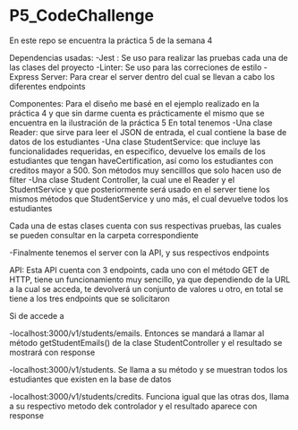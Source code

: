 # P5_CodeChallenge
En este repo se encuentra la práctica 5 de la semana 4

Dependencias usadas:
-Jest : Se uso para realizar las pruebas cada una de las clases del proyecto
-Linter: Se uso para las correciones de estilo 
-Express Server: Para crear el server dentro del cual se llevan a cabo los diferentes endpoints

Componentes:
Para el diseño me basé en el ejemplo realizado en la práctica 4 y que sin darme cuenta es prácticamente el mismo que
se encuentra en la ilustración de la práctica 5
En total tenemos
-Una clase Reader: que sirve para leer el JSON de entrada, el cual contiene la base de datos de los estudiantes
-Una clase StudentService: que incluye las funcionalidades requeridas, en especifico, devuelve los emails de los estudiantes
que tengan haveCertification, así como los estudiantes con creditos mayor a 500. Son métodos muy sencilllos que solo hacen uso de filter
-Una clase Student Controller, la cual une el Reader y el StudentService y que posteriormente será usado en el server
tiene los mismos métodos que StudentService y uno más, el cual devuelve todos los estudiantes 

Cada una de estas clases cuenta con sus respectivas pruebas, las cuales se pueden consultar en la carpeta correspondiente

-Finalmente tenemos el server con la API, y sus respectivos endpoints

API:
Esta API cuenta con 3 endpoints, cada uno con el método GET de HTTP, tiene un funcionamiento muy sencillo, ya que dependiendo de la
URL a la cual se acceda, te devolverá un conjunto de valores u otro, en total se tiene a los tres endpoints que se solicitaron

Si de accede a

-localhost:3000/v1/students/emails. Entonces se mandará a llamar al método getStudentEmails() de la clase StudentController
y el resultado se mostrará con response

-localhost:3000/v1/students. Se llama a su método y se muestran todos los estudiantes que existen en la base de datos

-localhost:3000/v1/students/credits. Funciona igual que las otras dos, llama a su respectivo metodo dek controlador y el 
resultado aparece con response
